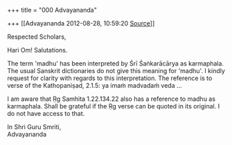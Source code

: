 +++
title = "000 Advayananda"

+++
[[Advayananda	2012-08-28, 10:59:20 [Source](https://groups.google.com/g/bvparishat/c/pudQ3KbSyGg)]]



Respected Scholars,  

Hari Om! Salutations.  
  

The term 'madhu' has been interpreted by Śrī Śaṅkarācārya as karmaphala. The usual Sanskrit dictionaries do not give this meaning for 'madhu'. I kindly request for clarity with regards to this interpretation. The reference is to verse of the Kathopaniṣad, 2.1.5: ya imaṁ madvadaṁ veda …

I am aware that Ṛg Samhita 1.22.134.22 also has a reference to madhu as karmaphala. Shall be grateful if the Ṛg verse can be quoted in its original. I do not have access to that.

  

In Shri Guru Smriti,  
Advayananda  
  

  

